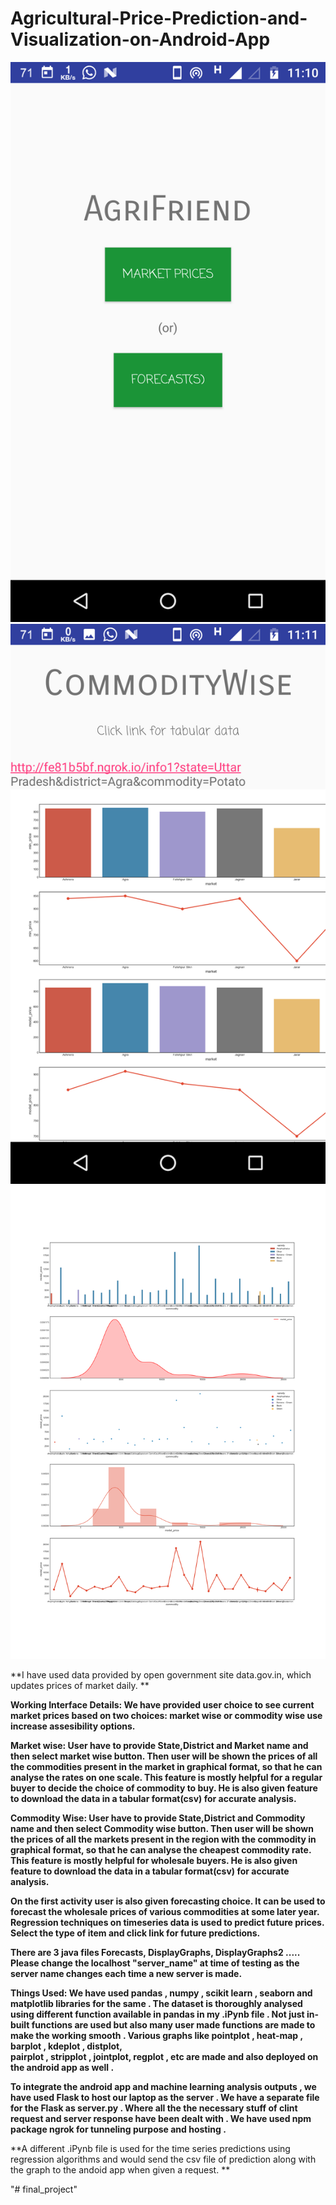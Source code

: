 # Agricultural-Price-Prediction-and-Visualization-on-Android-App

![Screenshot](Screenshots/Screenshot_20180408-111043.png) 
![Screenshot](Screenshots/Screenshot_20180408-111159.png) ![Screenshot](2.png)  

**I have used data provided by open government site data.gov.in, which updates prices of market daily. **

**Working Interface Details:
We have provided user choice to see current market prices based on two choices: market wise or commodity wise use increase assesibility options.**

**Market wise: 	User have to provide State,District and Market name and then select market wise button.
		          Then user will be shown the prices of all the commodities present in the market in graphical format, so that he can analyse       the rates on one scale. 
		          This feature is mostly helpful for a regular buyer to decide the choice of commodity to buy.
		          He is also given feature to download the data in a tabular format(csv) for accurate analysis.**

**Commodity Wise: 	User have to provide State,District and Commodity name and then select Commodity wise button.
		              Then user will be shown the prices of all the markets present in the region with the commodity in graphical format, so that he can analyse the cheapest commodity rate. This 
		              feature is mostly helpful for wholesale buyers. 
		              He is also given feature to download the data in a tabular format(csv) for accurate analysis.**

**On the first activity user is also given forecasting choice. It can be used to forecast the wholesale prices of various commodities at some later year.
Regression techniques on timeseries data is used to predict future prices.
Select the type of item and click link for future predictions.**

  
 
**There are 3 java files Forecasts, DisplayGraphs, DisplayGraphs2 ..... Please change the localhost "server_name" at time of testing as the server name changes each time a new server is made.**

**Things Used:
We have used pandas , numpy , scikit learn , seaborn and matplotlib libraries for the same . The dataset is thoroughly analysed using different function available in pandas in my .iPynb file .
Not just in-built functions are used but also many user made functions are made to make the working smooth . Various graphs like pointplot , heat-map , barplot , kdeplot , distplot,  
pairplot , stripplot , jointplot, regplot , etc are made and also deployed on the android app as well .** 
   
**To integrate the android app and machine learning analysis outputs , we have used Flask to host our laptop as the server . We have a separate file for the Flask as server.py .
 Where all the the necessary stuff of clint request and server response have been dealt with . We have used npm package ngrok for tunneling purpose and hosting .**

**A different .iPynb file is used for the time series predictions using regression algorithms and would send the csv file of prediction along with the graph to the andoid app when given a 
request. **
 
"# final_project" 
